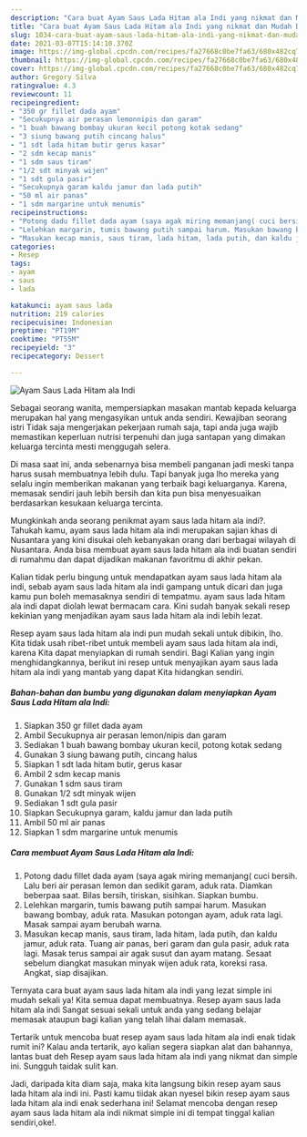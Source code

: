 ```yaml
---
description: "Cara buat Ayam Saus Lada Hitam ala Indi yang nikmat dan Mudah Dibuat"
title: "Cara buat Ayam Saus Lada Hitam ala Indi yang nikmat dan Mudah Dibuat"
slug: 1034-cara-buat-ayam-saus-lada-hitam-ala-indi-yang-nikmat-dan-mudah-dibuat
date: 2021-03-07T15:14:10.370Z
image: https://img-global.cpcdn.com/recipes/fa27668c0be7fa63/680x482cq70/ayam-saus-lada-hitam-ala-indi-foto-resep-utama.jpg
thumbnail: https://img-global.cpcdn.com/recipes/fa27668c0be7fa63/680x482cq70/ayam-saus-lada-hitam-ala-indi-foto-resep-utama.jpg
cover: https://img-global.cpcdn.com/recipes/fa27668c0be7fa63/680x482cq70/ayam-saus-lada-hitam-ala-indi-foto-resep-utama.jpg
author: Gregory Silva
ratingvalue: 4.3
reviewcount: 11
recipeingredient:
- "350 gr fillet dada ayam"
- "Secukupnya air perasan lemonnipis dan garam"
- "1 buah bawang bombay ukuran kecil potong kotak sedang"
- "3 siung bawang putih cincang halus"
- "1 sdt lada hitam butir gerus kasar"
- "2 sdm kecap manis"
- "1 sdm saus tiram"
- "1/2 sdt minyak wijen"
- "1 sdt gula pasir"
- "Secukupnya garam kaldu jamur dan lada putih"
- "50 ml air panas"
- "1 sdm margarine untuk menumis"
recipeinstructions:
- "Potong dadu fillet dada ayam (saya agak miring memanjang( cuci bersih. Lalu beri air perasan lemon dan sedikit garam, aduk rata. Diamkan beberpaa saat. Bilas bersih, tiriskan, sisihkan. Siapkan bumbu."
- "Lelehkan margarin, tumis bawang putih sampai harum. Masukan bawang bombay, aduk rata. Masukan potongan ayam, aduk rata lagi. Masak sampai ayam berubah warna."
- "Masukan kecap manis, saus tiram, lada hitam, lada putih, dan kaldu jamur, aduk rata. Tuang air panas, beri garam dan gula pasir, aduk rata lagi. Masak terus sampai air agak susut dan ayam matang. Sesaat sebelum diangkat masukan minyak wijen aduk rata, koreksi rasa. Angkat, siap disajikan."
categories:
- Resep
tags:
- ayam
- saus
- lada

katakunci: ayam saus lada 
nutrition: 219 calories
recipecuisine: Indonesian
preptime: "PT19M"
cooktime: "PT55M"
recipeyield: "3"
recipecategory: Dessert

---
```



![Ayam Saus Lada Hitam ala Indi](https://img-global.cpcdn.com/recipes/fa27668c0be7fa63/680x482cq70/ayam-saus-lada-hitam-ala-indi-foto-resep-utama.jpg)

Sebagai seorang wanita, mempersiapkan masakan mantab kepada keluarga merupakan hal yang mengasyikan untuk anda sendiri. Kewajiban seorang istri Tidak saja mengerjakan pekerjaan rumah saja, tapi anda juga wajib memastikan keperluan nutrisi terpenuhi dan juga santapan yang dimakan keluarga tercinta mesti menggugah selera.

Di masa  saat ini, anda sebenarnya bisa membeli panganan jadi meski tanpa harus susah membuatnya lebih dulu. Tapi banyak juga lho mereka yang selalu ingin memberikan makanan yang terbaik bagi keluarganya. Karena, memasak sendiri jauh lebih bersih dan kita pun bisa menyesuaikan berdasarkan kesukaan keluarga tercinta. 



Mungkinkah anda seorang penikmat ayam saus lada hitam ala indi?. Tahukah kamu, ayam saus lada hitam ala indi merupakan sajian khas di Nusantara yang kini disukai oleh kebanyakan orang dari berbagai wilayah di Nusantara. Anda bisa membuat ayam saus lada hitam ala indi buatan sendiri di rumahmu dan dapat dijadikan makanan favoritmu di akhir pekan.

Kalian tidak perlu bingung untuk mendapatkan ayam saus lada hitam ala indi, sebab ayam saus lada hitam ala indi gampang untuk dicari dan juga kamu pun boleh memasaknya sendiri di tempatmu. ayam saus lada hitam ala indi dapat diolah lewat bermacam cara. Kini sudah banyak sekali resep kekinian yang menjadikan ayam saus lada hitam ala indi lebih lezat.

Resep ayam saus lada hitam ala indi pun mudah sekali untuk dibikin, lho. Kita tidak usah ribet-ribet untuk membeli ayam saus lada hitam ala indi, karena Kita dapat menyiapkan di rumah sendiri. Bagi Kalian yang ingin menghidangkannya, berikut ini resep untuk menyajikan ayam saus lada hitam ala indi yang mantab yang dapat Kita hidangkan sendiri.

<!--inarticleads1-->

##### Bahan-bahan dan bumbu yang digunakan dalam menyiapkan Ayam Saus Lada Hitam ala Indi:

1. Siapkan 350 gr fillet dada ayam
1. Ambil Secukupnya air perasan lemon/nipis dan garam
1. Sediakan 1 buah bawang bombay ukuran kecil, potong kotak sedang
1. Gunakan 3 siung bawang putih, cincang halus
1. Siapkan 1 sdt lada hitam butir, gerus kasar
1. Ambil 2 sdm kecap manis
1. Gunakan 1 sdm saus tiram
1. Gunakan 1/2 sdt minyak wijen
1. Sediakan 1 sdt gula pasir
1. Siapkan Secukupnya garam, kaldu jamur dan lada putih
1. Ambil 50 ml air panas
1. Siapkan 1 sdm margarine untuk menumis




<!--inarticleads2-->

##### Cara membuat Ayam Saus Lada Hitam ala Indi:

1. Potong dadu fillet dada ayam (saya agak miring memanjang( cuci bersih. Lalu beri air perasan lemon dan sedikit garam, aduk rata. Diamkan beberpaa saat. Bilas bersih, tiriskan, sisihkan. Siapkan bumbu.
1. Lelehkan margarin, tumis bawang putih sampai harum. Masukan bawang bombay, aduk rata. Masukan potongan ayam, aduk rata lagi. Masak sampai ayam berubah warna.
1. Masukan kecap manis, saus tiram, lada hitam, lada putih, dan kaldu jamur, aduk rata. Tuang air panas, beri garam dan gula pasir, aduk rata lagi. Masak terus sampai air agak susut dan ayam matang. Sesaat sebelum diangkat masukan minyak wijen aduk rata, koreksi rasa. Angkat, siap disajikan.




Ternyata cara buat ayam saus lada hitam ala indi yang lezat simple ini mudah sekali ya! Kita semua dapat membuatnya. Resep ayam saus lada hitam ala indi Sangat sesuai sekali untuk anda yang sedang belajar memasak ataupun bagi kalian yang telah lihai dalam memasak.

Tertarik untuk mencoba buat resep ayam saus lada hitam ala indi enak tidak rumit ini? Kalau anda tertarik, ayo kalian segera siapkan alat dan bahannya, lantas buat deh Resep ayam saus lada hitam ala indi yang nikmat dan simple ini. Sungguh taidak sulit kan. 

Jadi, daripada kita diam saja, maka kita langsung bikin resep ayam saus lada hitam ala indi ini. Pasti kamu tiidak akan nyesel bikin resep ayam saus lada hitam ala indi enak sederhana ini! Selamat mencoba dengan resep ayam saus lada hitam ala indi nikmat simple ini di tempat tinggal kalian sendiri,oke!.

